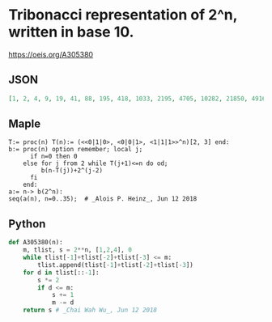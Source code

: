 # Tribonacci representation of 2^n, written in base 10\.
https://oeis.org/A305380
## JSON
```JSON
[1, 2, 4, 9, 19, 41, 88, 195, 418, 1033, 2195, 4705, 10282, 21850, 49160, 104465, 223780, 550294, 1186344, 2525345, 5514438, 11817057, 26297040, 56201282, 138856076, 295217708, 632609378, 1382640428, 2974062096, 6603081730, 14149570820, 34976354857, 74361996963]
```
## Maple
```Maple
T:= proc(n) T(n):= (<<0|1|0>, <0|0|1>, <1|1|1>>^n)[2, 3] end:
b:= proc(n) option remember; local j;
      if n=0 then 0
    else for j from 2 while T(j+1)<=n do od;
         b(n-T(j))+2^(j-2)
      fi
    end:
a:= n-> b(2^n):
seq(a(n), n=0..35);  # _Alois P. Heinz_, Jun 12 2018
```
## Python
```Python
def A305380(n):
    m, tlist, s = 2**n, [1,2,4], 0
    while tlist[-1]+tlist[-2]+tlist[-3] <= m:
        tlist.append(tlist[-1]+tlist[-2]+tlist[-3])
    for d in tlist[::-1]:
        s *= 2
        if d <= m:
            s += 1
            m -= d
    return s # _Chai Wah Wu_, Jun 12 2018
```
